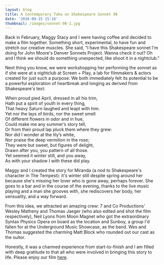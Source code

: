 ```yaml
---
layout: blog
title: A Contemporary Take on Shakespeare Sonnet 98
date: '2016-09-15 15:16'
thumbnail: /images/sonnet-98-1.jpg
---
```

Back in February, Maggy Stacy and I were having coffee and decided to make a film together. Something short, experimental, to have fun and stretch our creative muscles. She said, "I have this Shakespeare sonnet I'm doing for John Moore's Denver Sonnets Project. Wanna check it out? Oh and I think we should do something unexpected, like shoot it in a nightclub."

Next thing you know, we were workshopping her performing the sonnet as if she were at a nightclub at Screen + Play, a lab for filmmakers & actors created for just such a purpose. We both immediately felt its potential to be a powerful exploration of heartbreak and longing as derived from Shakespeare's text:

When proud pied April, dressed in all his trim,\
Hath put a spirit of youth in every thing,\
That heavy Saturn laughed and leapt with him.\
Yet nor the lays of birds, nor the sweet smell\
Of different flowers in odor and in hue,\
Could make me any summer’s story tell,\
Or from their proud lap pluck them where they grew:\
Nor did I wonder at the lily’s white,\
Nor praise the deep vermilion in the rose;\
They were but sweet, but figures of delight,\
Drawn after you, you pattern of all those.\
Yet seemed it winter still, and you away,\
As with your shadow I with these did play.

Maggy and I created the story for Miranda (a nod to Shakespeare's character in The Tempest): it's winter still despite spring around her because she's missing her lover who is gone away, perhaps forever. She goes to a bar and in the course of the evening, thanks to the live music playing and a man she grooves with, she rediscovers her body, her sensuality, and a way forward.

From this idea, we attracted an amazing crew: 7 and Co Productions' Wesley Matheny and Thomas Jaeger (who also edited and shot the film respectively), Neil Lyons from Moon Magnet who got the extraordinary Syntax Physics Opera on board as the location and Sunboy, a group I'd fallen for at the Underground Music Showcase, as the band. Wes and Thomas suggested the charming Matt Block who rounded out our cast as the suitor.

Honestly, it was a charmed experience from start-to-finish and I am filled with deep gratitude to that all who were involved in bringing this story to life. Please enjoy our film [here](http://www.culturewest.org/denver-sonnets-project-no-98-maggy-stacy/).